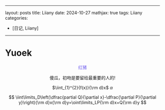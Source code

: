 
---
layout: posts
title: Liiany
date: 2024-10-27 
mathjax: true
tags: Liiany
categories: 
- [日记, Liiany]
---

# Yuoek



<center><font color=#6f5dee>红猪 </font>



<!--more-->


傻瓜，初吻是要留给最重要的人的!


$\iint_{1}^{2}{f(x)}{\rm d}x$
$\alpha$

$$
\iint\limits_D\left(\dfrac{partial Q}{\partial x}-\dfrac{\partial P}{\partial y}\right){\rm d}x{\rm d}y=\oint\limits_LP{\rm d}x+Q{\rm d}y
$$
